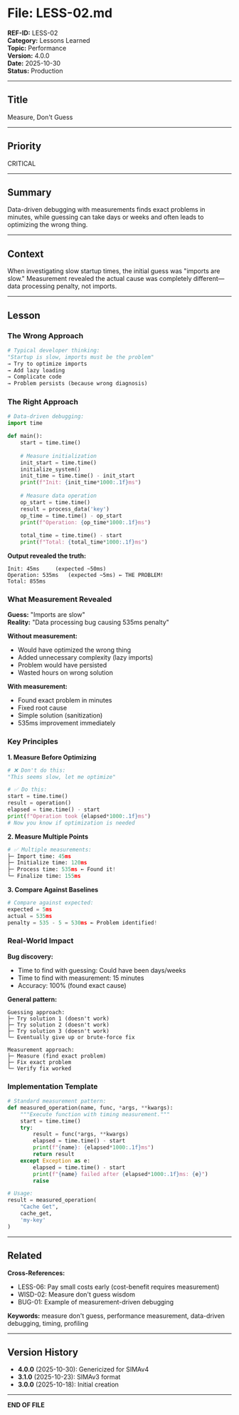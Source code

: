 # File: LESS-02.md

**REF-ID:** LESS-02  
**Category:** Lessons Learned  
**Topic:** Performance  
**Version:** 4.0.0  
**Date:** 2025-10-30  
**Status:** Production

---

## Title

Measure, Don't Guess

---

## Priority

CRITICAL

---

## Summary

Data-driven debugging with measurements finds exact problems in minutes, while guessing can take days or weeks and often leads to optimizing the wrong thing.

---

## Context

When investigating slow startup times, the initial guess was "imports are slow." Measurement revealed the actual cause was completely different—data processing penalty, not imports.

---

## Lesson

### The Wrong Approach

```python
# Typical developer thinking:
"Startup is slow, imports must be the problem"
→ Try to optimize imports
→ Add lazy loading
→ Complicate code
→ Problem persists (because wrong diagnosis)
```

### The Right Approach

```python
# Data-driven debugging:
import time

def main():
    start = time.time()
    
    # Measure initialization
    init_start = time.time()
    initialize_system()
    init_time = time.time() - init_start
    print(f"Init: {init_time*1000:.1f}ms")
    
    # Measure data operation
    op_start = time.time()
    result = process_data('key')
    op_time = time.time() - op_start
    print(f"Operation: {op_time*1000:.1f}ms")
    
    total_time = time.time() - start
    print(f"Total: {total_time*1000:.1f}ms")
```

**Output revealed the truth:**
```
Init: 45ms     (expected ~50ms)
Operation: 535ms   (expected ~5ms) ← THE PROBLEM!
Total: 855ms
```

### What Measurement Revealed

**Guess:** "Imports are slow"  
**Reality:** "Data processing bug causing 535ms penalty"

**Without measurement:**
- Would have optimized the wrong thing
- Added unnecessary complexity (lazy imports)
- Problem would have persisted
- Wasted hours on wrong solution

**With measurement:**
- Found exact problem in minutes
- Fixed root cause
- Simple solution (sanitization)
- 535ms improvement immediately

### Key Principles

**1. Measure Before Optimizing**
```python
# ❌ Don't do this:
"This seems slow, let me optimize"

# ✅ Do this:
start = time.time()
result = operation()
elapsed = time.time() - start
print(f"Operation took {elapsed*1000:.1f}ms")
# Now you know if optimization is needed
```

**2. Measure Multiple Points**
```python
# ✅ Multiple measurements:
├─ Import time: 45ms
├─ Initialize time: 120ms
├─ Process time: 535ms ← Found it!
└─ Finalize time: 155ms
```

**3. Compare Against Baselines**
```python
# Compare against expected:
expected = 5ms
actual = 535ms
penalty = 535 - 5 = 530ms ← Problem identified!
```

### Real-World Impact

**Bug discovery:**
- Time to find with guessing: Could have been days/weeks
- Time to find with measurement: 15 minutes
- Accuracy: 100% (found exact cause)

**General pattern:**
```
Guessing approach:
├─ Try solution 1 (doesn't work)
├─ Try solution 2 (doesn't work)  
├─ Try solution 3 (doesn't work)
└─ Eventually give up or brute-force fix

Measurement approach:
├─ Measure (find exact problem)
├─ Fix exact problem
└─ Verify fix worked
```

### Implementation Template

```python
# Standard measurement pattern:
def measured_operation(name, func, *args, **kwargs):
    """Execute function with timing measurement."""
    start = time.time()
    try:
        result = func(*args, **kwargs)
        elapsed = time.time() - start
        print(f"{name}: {elapsed*1000:.1f}ms")
        return result
    except Exception as e:
        elapsed = time.time() - start
        print(f"{name} failed after {elapsed*1000:.1f}ms: {e}")
        raise

# Usage:
result = measured_operation(
    "Cache Get", 
    cache_get,
    'my-key'
)
```

---

## Related

**Cross-References:**
- LESS-06: Pay small costs early (cost-benefit requires measurement)
- WISD-02: Measure don't guess wisdom
- BUG-01: Example of measurement-driven debugging

**Keywords:** measure don't guess, performance measurement, data-driven debugging, timing, profiling

---

## Version History

- **4.0.0** (2025-10-30): Genericized for SIMAv4
- **3.1.0** (2025-10-23): SIMAv3 format
- **3.0.0** (2025-10-18): Initial creation

---

**END OF FILE**
